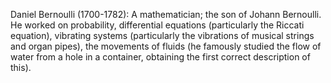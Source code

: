 Daniel Bernoulli (1700-1782): A mathematician; the son of Johann
Bernoulli. He worked on probability, differential equations
(particularly the Riccati equation), vibrating systems (particularly the
vibrations of musical strings and organ pipes), the movements of fluids
(he famously studied the flow of water from a hole in a container,
obtaining the first correct description of this).
